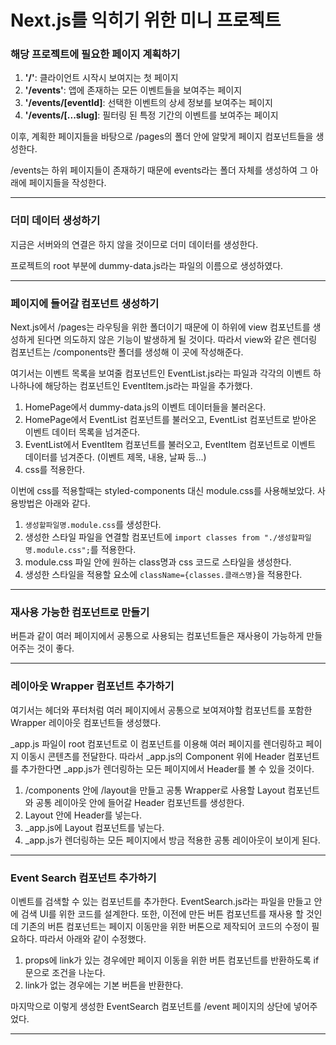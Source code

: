 # Next.js를 익히기 위한 미니 프로젝트

### 해당 프로젝트에 필요한 페이지 계획하기

1. **'/'**: 클라이언트 시작시 보여지는 첫 페이지
2. **'/events'**: 앱에 존재하는 모든 이벤트들을 보여주는 페이지
3. **'/events/[eventId]**: 선택한 이벤트의 상세 정보를 보여주는 페이지
4. **'/events/[...slug]**: 필터링 된 특정 기간의 이벤트를 보여주는 페이지

이후, 계획한 페이지들을 바탕으로 /pages의 폴더 안에 알맞게 페이지 컴포넌트들을 생성한다.

/events는 하위 페이지들이 존재하기 때문에 events라는 폴더 자체를 생성하여 그 아래에 페이지들을 작성한다.

---

### 더미 데이터 생성하기

지금은 서버와의 연결은 하지 않을 것이므로 더미 데이터를 생성한다.

프로젝트의 root 부분에 dummy-data.js라는 파일의 이름으로 생성하였다.

---

### 페이지에 들어갈 컴포넌트 생성하기

Next.js에서 /pages는 라우팅을 위한 폴더이기 때문에 이 하위에 view 컴포넌트를 생성하게 된다면 의도하지 않은 기능이 발생하게 될 것이다. 따라서 view와 같은 렌더링 컴포넌트는 /components란 폴더를 생성해 이 곳에 작성해준다.

여기서는 이벤트 목록을 보여줄 컴포넌트인 EventList.js라는 파일과 각각의 이벤트 하나하나에 해당하는 컴포넌트인 EventItem.js라는 파일을 추가했다.

1. HomePage에서 dummy-data.js의 이벤트 데이터들을 불러온다.
2. HomePage에서 EventList 컴포넌트를 불러오고, EventList 컴포넌트로 받아온 이벤트 데이터 목록을 넘겨준다.
3. EventList에서 EventItem 컴포넌트를 불러오고, EventItem 컴포넌트로 이벤트 데이터를 넘겨준다. (이벤트 제목, 내용, 날짜 등...)
4. css를 적용한다.

이번에 css를 적용할때는 styled-components 대신 module.css를 사용해보았다. 사용방법은 아래와 같다.

1. `생성할파일명.module.css`를 생성한다.
2. 생성한 스타일 파일을 연결할 컴포넌트에 `import classes from "./생성할파일명.module.css";`를 적용한다.
3. module.css 파일 안에 원하는 class명과 css 코드로 스타일을 생성한다.
4. 생성한 스타일을 적용할 요소에 `className={classes.클래스명}`을 적용한다.

---

### 재사용 가능한 컴포넌트로 만들기

버튼과 같이 여러 페이지에서 공통으로 사용되는 컴포넌트들은 재사용이 가능하게 만들어주는 것이 좋다.

---

### 레이아웃 Wrapper 컴포넌트 추가하기

여기서는 헤더와 푸터처럼 여러 페이지에서 공통으로 보여져야할 컴포넌트를 포함한 Wrapper 레이아웃 컴포넌트들 생성했다.

\_app.js 파일이 root 컴포넌트로 이 컴포넌트를 이용해 여러 페이지를 렌더링하고 페이지 이동시 콘텐츠를 전달한다. 따라서 \_app.js의 Component 위에 Header 컴포넌트를 추가한다면 \_app.js가 렌더링하는 모든 페이지에서 Header를 볼 수 있을 것이다.

1. /components 안에 /layout을 만들고 공통 Wrapper로 사용할 Layout 컴포넌트와 공통 레이아웃 안에 들어갈 Header 컴포넌트를 생성한다.
2. Layout 안에 Header를 넣는다.
3. \_app.js에 Layout 컴포넌트를 넣는다.
4. \_app.js가 렌더링하는 모든 페이지에서 방금 적용한 공통 레이아웃이 보이게 된다.

---

### Event Search 컴포넌트 추가하기

이벤트를 검색할 수 있는 컴포넌트를 추가한다. EventSearch.js라는 파일을 만들고 안에 검색 UI를 위한 코드를 설계한다.
또한, 이전에 만든 버튼 컴포넌트를 재사용 할 것인데 기존의 버튼 컴포넌트는 페이지 이동만을 위한 버톤으로 제작되어 코드의 수정이 필요하다.
따라서 아래와 같이 수정했다.

1. props에 link가 있는 경우에만 페이지 이동을 위한 버튼 컴포넌트를 반환하도록 if문으로 조건을 나눈다.
2. link가 없는 경우에는 기본 버튼을 반환한다.

마지막으로 이렇게 생성한 EventSearch 컴포넌트를 /event 페이지의 상단에 넣어주었다.

---
